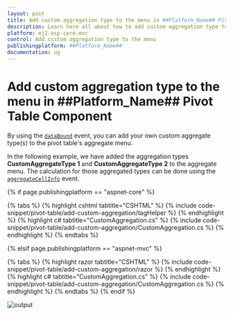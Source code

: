 ```yaml
---
layout: post
title: Add custom aggregation type to the menu in ##Platform_Name## Pivot Table Component
description: Learn here all about how to add custom aggregation type to the menu in Syncfusion ##Platform_Name## Pivot Table component of syncfusion and more.
platform: ej2-asp-core-mvc
control: Add custom aggregation type to the menu
publishingplatform: ##Platform_Name## 
documentation: ug
---
```


<!-- markdownlint-disable MD009 -->

# Add custom aggregation type to the menu in ##Platform_Name## Pivot Table Component

By using the [`dataBound`](https://help.syncfusion.com/cr/aspnetcore-js2/Syncfusion.EJ2.PivotView.PivotView.html#Syncfusion_EJ2_PivotView_PivotView_DataBound) event, you can add your own custom aggregate type(s) to the pivot table's aggregate menu.

In the following example, we have added the aggregation types **CustomAggregateType 1** and **CustomAggregateType 2** to the aggregate menu. The calculation for those aggregated types can be done using the [`aggregateCellInfo`](https://help.syncfusion.com/cr/aspnetcore-js2/Syncfusion.EJ2.PivotView.PivotView.html#Syncfusion_EJ2_PivotView_PivotView_AggregateCellInfo) event.

{% if page.publishingplatform == "aspnet-core" %}

{% tabs %}
{% highlight cshtml tabtitle="CSHTML" %}
{% include code-snippet/pivot-table/add-custom-aggregation/tagHelper %}
{% endhighlight %}
{% highlight c# tabtitle="CustomAggregation.cs" %}
{% include code-snippet/pivot-table/add-custom-aggregation/CustomAggregation.cs %}
{% endhighlight %}
{% endtabs %}

{% elsif page.publishingplatform == "aspnet-mvc" %}

{% tabs %}
{% highlight razor tabtitle="CSHTML" %}
{% include code-snippet/pivot-table/add-custom-aggregation/razor %}
{% endhighlight %}
{% highlight c# tabtitle="CustomAggregation.cs" %}
{% include code-snippet/pivot-table/add-custom-aggregation/CustomAggregation.cs %}
{% endhighlight %}
{% endtabs %}
{% endif %}

![output](../images/add-custom-aggregation-type-in-menu.png)